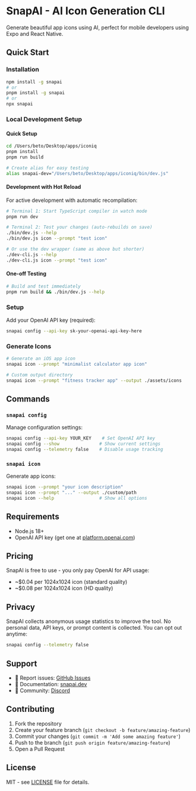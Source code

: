 # SnapAI - AI Icon Generation CLI

Generate beautiful app icons using AI, perfect for mobile developers using Expo and React Native.

## Quick Start

### Installation
```bash
npm install -g snapai
# or
pnpm install -g snapai
# or
npx snapai
```

### Local Development Setup

#### Quick Setup
```bash
cd /Users/beto/Desktop/apps/iconiq
pnpm install
pnpm run build

# Create alias for easy testing
alias snapai-dev="/Users/beto/Desktop/apps/iconiq/bin/dev.js"
```

#### Development with Hot Reload
For active development with automatic recompilation:

```bash
# Terminal 1: Start TypeScript compiler in watch mode
pnpm run dev

# Terminal 2: Test your changes (auto-rebuilds on save)
./bin/dev.js --help
./bin/dev.js icon --prompt "test icon"

# Or use the dev wrapper (same as above but shorter)
./dev-cli.js --help
./dev-cli.js icon --prompt "test icon"
```

#### One-off Testing
```bash
# Build and test immediately
pnpm run build && ./bin/dev.js --help
```

### Setup
Add your OpenAI API key (required):
```bash
snapai config --api-key sk-your-openai-api-key-here
```

### Generate Icons
```bash
# Generate an iOS app icon
snapai icon --prompt "minimalist calculator app icon"

# Custom output directory
snapai icon --prompt "fitness tracker app" --output ./assets/icons
```

## Commands

### `snapai config`
Manage configuration settings:
```bash
snapai config --api-key YOUR_KEY    # Set OpenAI API key
snapai config --show               # Show current settings
snapai config --telemetry false    # Disable usage tracking
```

### `snapai icon`
Generate app icons:
```bash
snapai icon --prompt "your icon description"
snapai icon --prompt "..." --output ./custom/path
snapai icon --help                 # Show all options
```

## Requirements

- Node.js 18+
- OpenAI API key (get one at [platform.openai.com](https://platform.openai.com))

## Pricing

SnapAI is free to use - you only pay OpenAI for API usage:
- ~$0.04 per 1024x1024 icon (standard quality)
- ~$0.08 per 1024x1024 icon (HD quality)

## Privacy

SnapAI collects anonymous usage statistics to improve the tool. No personal data, API keys, or prompt content is collected. You can opt out anytime:

```bash
snapai config --telemetry false
```

## Support

- 🐛 Report issues: [GitHub Issues](https://github.com/betomoedano/snapai/issues)
- 📖 Documentation: [snapai.dev](https://snapai.dev)
- 💬 Community: [Discord](https://discord.gg/snapai)

## Contributing

1. Fork the repository
2. Create your feature branch (`git checkout -b feature/amazing-feature`)
3. Commit your changes (`git commit -m 'Add some amazing feature'`)
4. Push to the branch (`git push origin feature/amazing-feature`)
5. Open a Pull Request

## License

MIT - see [LICENSE](LICENSE) file for details.